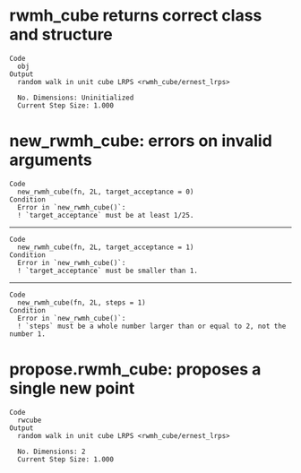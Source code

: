 # rwmh_cube returns correct class and structure

    Code
      obj
    Output
      random walk in unit cube LRPS <rwmh_cube/ernest_lrps>
      
      No. Dimensions: Uninitialized
      Current Step Size: 1.000

# new_rwmh_cube: errors on invalid arguments

    Code
      new_rwmh_cube(fn, 2L, target_acceptance = 0)
    Condition
      Error in `new_rwmh_cube()`:
      ! `target_acceptance` must be at least 1/25.

---

    Code
      new_rwmh_cube(fn, 2L, target_acceptance = 1)
    Condition
      Error in `new_rwmh_cube()`:
      ! `target_acceptance` must be smaller than 1.

---

    Code
      new_rwmh_cube(fn, 2L, steps = 1)
    Condition
      Error in `new_rwmh_cube()`:
      ! `steps` must be a whole number larger than or equal to 2, not the number 1.

# propose.rwmh_cube: proposes a single new point

    Code
      rwcube
    Output
      random walk in unit cube LRPS <rwmh_cube/ernest_lrps>
      
      No. Dimensions: 2
      Current Step Size: 1.000


